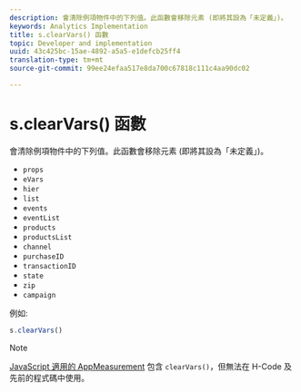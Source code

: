 ```yaml
---
description: 會清除例項物件中的下列值。此函數會移除元素 (即將其設為「未定義」)。
keywords: Analytics Implementation
title: s.clearVars() 函數
topic: Developer and implementation
uuid: 43c425bc-15ae-4892-a5a5-e1defcb25ff4
translation-type: tm+mt
source-git-commit: 99ee24efaa517e8da700c67818c111c4aa90dc02

---
```



# s.clearVars() 函數

會清除例項物件中的下列值。此函數會移除元素 (即將其設為「未定義」)。

* `props`
* `eVars`
* `hier`
* `list`
* `events`
* `eventList`
* `products`
* `productsList`
* `channel`
* `purchaseID`
* `transactionID`
* `state`
* `zip`
* `campaign`

例如:

```js
s.clearVars()
```

>[!NOTE]
>
>[JavaScript 適用的 AppMeasurement](/help/implement/js-implementation/c-appmeasurement-js/appmeasure-mjs.md) 包含 `clearVars()`，但無法在 H-Code 及先前的程式碼中使用。

